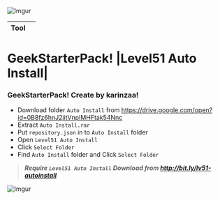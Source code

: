 ![Imgur](http://i.imgur.com/x6M90FH.jpg)

|Tool||
|----|----|

# GeekStarterPack! |Level51 Auto Install|

### GeekStarterPack! Create by karinzaa! </n>

* Download folder `Auto Install` from https://drive.google.com/open?id=0B8fz6hnJ2jitVnpIMHFtak54Nnc</n>
* Extract  `Auto Install.rar`
* Put `repository.json` in to `Auto Install` folder</n>
* Open `Level51 Auto Install` 
* Click `Select Folder`
* Find `Auto Install` folder and  Click `Select Folder`

>***Require `Level51 Auto Install` Download from http://bit.ly/lv51-autoinstall***

![Imgur](http://i.imgur.com/z9yRvX2.png?1)
